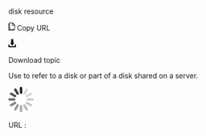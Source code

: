 # 

disk resource

![Copy URL](media/disk-resource/Copy.png)
Copy URL

![Download](media/disk-resource/Download.png)

Download topic

Use to refer to a disk or part of a disk shared on a server.

![In progress](media/disk-resource/activity-large.gif)

URL :
